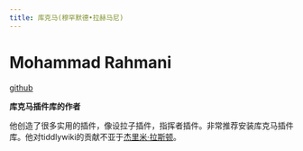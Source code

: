 ```yaml
---
title: 库克马(穆罕默德•拉赫马尼)
---
```


# Mohammad Rahmani

[github](https://github.com/kookma)

**库克马插件库的作者**

他创造了很多实用的插件，像设拉子插件，指挥者插件。非常推荐安装库克马插件库。他对tiddlywiki的贡献不亚于[杰里米·拉斯顿](#%E6%9D%B0%E9%87%8C%E7%B1%B3%C2%B7%E6%8B%89%E6%96%AF%E9%A1%BF)。